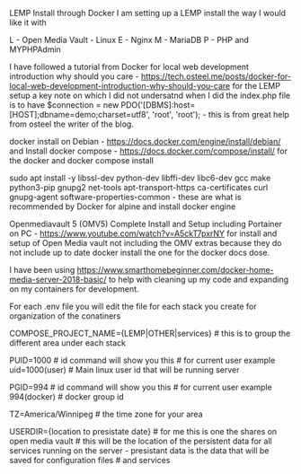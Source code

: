 LEMP Install through Docker I am setting up a LEMP install the way I would like it with

L - Open Media Vault - Linux
E - Nginx
M - MariaDB
P - PHP and MYPHPAdmin

I have followed a tutorial from Docker for local web development introduction why should you care - https://tech.osteel.me/posts/docker-for-local-web-development-introduction-why-should-you-care for the LEMP setup a key note on which I did not undersatnd when I did the index.php file is to have $connection = new PDO('[DBMS]:host=[HOST];dbname=demo;charset=utf8', 'root', 'root'); - this is from great help from osteel the writer of the blog.

docker install on Debian - https://docs.docker.com/engine/install/debian/ and Install docker compose - https://docs.docker.com/compose/install/ for the docker and docker compose install

sudo apt install -y libssl-dev python-dev libffi-dev libc6-dev gcc make python3-pip gnupg2 net-tools apt-transport-https ca-certificates curl gnupg-agent software-properties-common - these are what is recommended by Docker for alpine and install docker engine

Openmediavault 5 (OMV5) Complete Install and Setup including Portainer on PC - https://www.youtube.com/watch?v=A5ckT7pxrNY for install and setup of Open Media vault not including the OMV extras because they do not include up to date docker install the one for the docker docs dose.

I have been using https://www.smarthomebeginner.com/docker-home-media-server-2018-basic/ to help with cleaning up my code and expanding on my containers for development.

For each .env file you will edit the file for each stack you create for organization of the conatiners

COMPOSE_PROJECT_NAME={LEMP|OTHER|services} # this is to group the different area under each stack

PUID=1000 # id command will show you this # for current user example uid=1000(user)
\# Main linux user id that will be running server

PGID=994 # id command will show you this # for current user example 994(docker)
\# docker group id

TZ=America/Winnipeg # the time zone for your area

USERDIR={location to presistate date} # for me this is one the shares on open media vault
\# this will be the location of the persistent data for all services running on the server - presistant data is the data that will be saved for configuration files
\# and services
